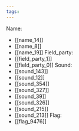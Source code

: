 ```yaml
---
tags:
---
```

Name:
- [[name_14]]
- [[name_8]]
- [[name_19]]
Field_party:
- [[field_party_1]]
- [[field_party_0]]
Sound:
- [[sound_143]]
- [[sound_12]]
- [[sound_354]]
- [[sound_327]]
- [[sound_39]]
- [[sound_326]]
- [[sound_215]]
- [[sound_213]]
Flag:
- [[flag_9476]]
